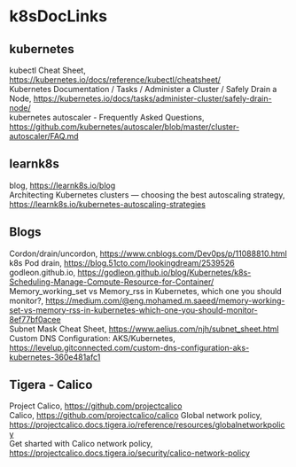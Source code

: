 # k8sDocLinks
## kubernetes
kubectl Cheat Sheet, https://kubernetes.io/docs/reference/kubectl/cheatsheet/<br>
Kubernetes Documentation / Tasks / Administer a Cluster / Safely Drain a Node, https://kubernetes.io/docs/tasks/administer-cluster/safely-drain-node/<br>
kubernetes autoscaler - Frequently Asked Questions, https://github.com/kubernetes/autoscaler/blob/master/cluster-autoscaler/FAQ.md<br>

## learnk8s
blog, https://learnk8s.io/blog<br>
Architecting Kubernetes clusters — choosing the best autoscaling strategy, https://learnk8s.io/kubernetes-autoscaling-strategies<br>

## Blogs
Cordon/drain/uncordon, https://www.cnblogs.com/Dev0ps/p/11088810.html<br>
k8s Pod drain, https://blog.51cto.com/lookingdream/2539526<br>
godleon.github.io, https://godleon.github.io/blog/Kubernetes/k8s-Scheduling-Manage-Compute-Resource-for-Container/<br>
Memory_working_set vs Memory_rss in Kubernetes, which one you should monitor?, https://medium.com/@eng.mohamed.m.saeed/memory-working-set-vs-memory-rss-in-kubernetes-which-one-you-should-monitor-8ef77bf0acee<br>
Subnet Mask Cheat Sheet, https://www.aelius.com/njh/subnet_sheet.html<br>
Custom DNS Configuration: AKS/Kubernetes, https://levelup.gitconnected.com/custom-dns-configuration-aks-kubernetes-360e481afc1<br>

## Tigera - Calico
Project Calico, https://github.com/projectcalico<br>
Calico, https://github.com/projectcalico/calico
Global network policy, https://projectcalico.docs.tigera.io/reference/resources/globalnetworkpolicy<br>
Get sharted with Calico network policy, https://projectcalico.docs.tigera.io/security/calico-network-policy<br>
